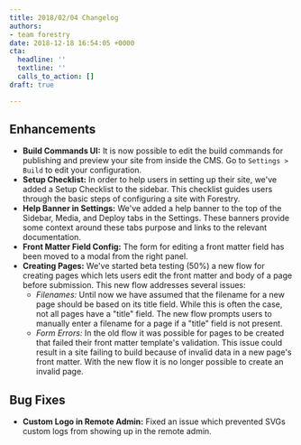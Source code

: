 ```yaml
---
title: 2018/02/04 Changelog
authors:
- team forestry
date: 2018-12-18 16:54:05 +0000
cta:
  headline: ''
  textline: ''
  calls_to_action: []
draft: true

---
```

## Enhancements

* **Build Commands UI:** It is now possible to edit the build commands for publishing and preview your site from inside the CMS. Go to `Settings > Build` to edit your configuration.
* **Setup Checklist:** In order to help users in setting up their site, we've added a Setup Checklist to the sidebar. This checklist guides users through the basic steps of configuring a site with Forestry.
* **Help Banner in Settings:** We've added a help banner to the top of the Sidebar, Media, and Deploy tabs in the Settings. These banners provide some context around these tabs purpose and links to the relevant documentation.
* **Front Matter Field Config:** The form for editing a front matter field has been moved to a modal from the right panel.
* **Creating Pages:** We've started beta testing (50%) a new flow for creating pages which lets users edit the front matter and body of a page before submission. This new flow addresses several issues:
  * _Filenames:_ Until now we have assumed that the filename for a new page should be based on its title field. While this is often the case, not all pages have a "title" field. The new flow prompts users to manually enter a filename for a page if a "title" field is not present.
  * _Form Errors:_ In the old flow it was possible for pages to be created that failed their front matter template's validation. This issue could result in a site failing to build because of invalid data in a new page's front matter. With the new flow it is no longer possible to create an invalid page.

## Bug Fixes

* **Custom Logo in Remote Admin:** Fixed an issue which prevented SVGs custom logs from showing up in the remote admin.